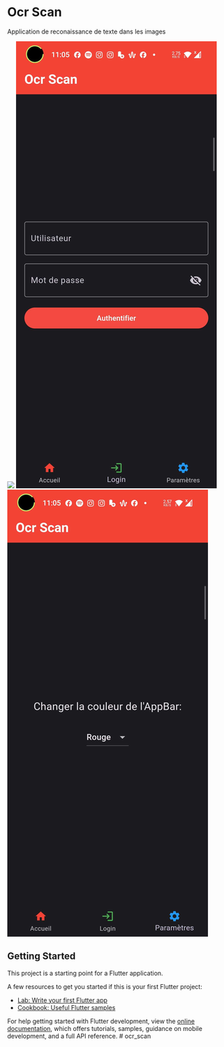 # Ocr Scan
Application de reconaissance de texte dans les images

![](/img/acceuil.jpg)
![](/img/login.jpg)
![](/img/settings.jpg)



## Getting Started
This project is a starting point for a Flutter application.

A few resources to get you started if this is your first Flutter project:

- [Lab: Write your first Flutter app](https://docs.flutter.dev/get-started/codelab)
- [Cookbook: Useful Flutter samples](https://docs.flutter.dev/cookbook)

For help getting started with Flutter development, view the
[online documentation](https://docs.flutter.dev/), which offers tutorials,
samples, guidance on mobile development, and a full API reference.
#   o c r _ s c a n 
 
 
